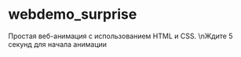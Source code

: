 # webdemo_surprise
Простая веб-анимация с использованием HTML и CSS.
\nЖдите 5 секунд для начала анимации
